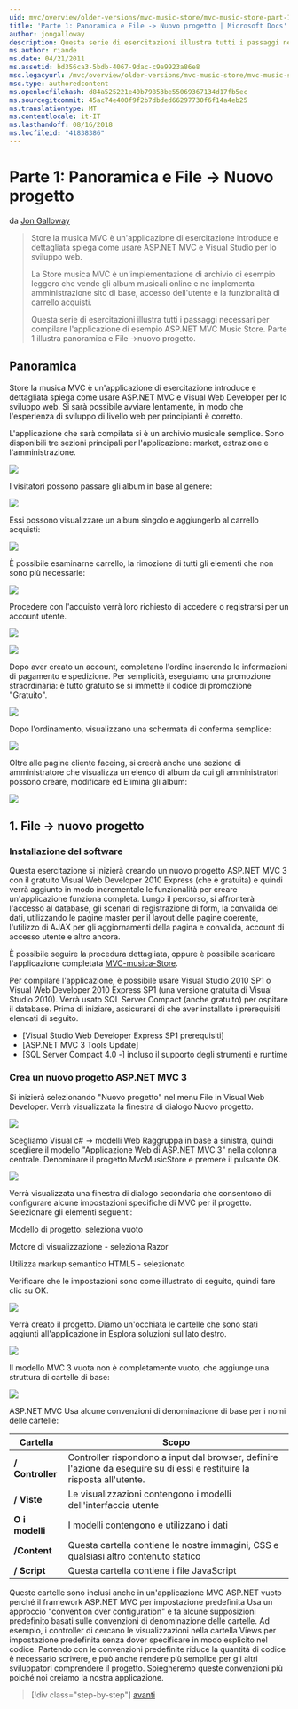 ```yaml
---
uid: mvc/overview/older-versions/mvc-music-store/mvc-music-store-part-1
title: 'Parte 1: Panoramica e File -> Nuovo progetto | Microsoft Docs'
author: jongalloway
description: Questa serie di esercitazioni illustra tutti i passaggi necessari per compilare l'applicazione di esempio ASP.NET MVC Music Store. Parte 1 viene illustrato come panoramica e File -> Nuovo progetto.
ms.author: riande
ms.date: 04/21/2011
ms.assetid: bd356ca3-5bdb-4067-9dac-c9e9923a86e8
msc.legacyurl: /mvc/overview/older-versions/mvc-music-store/mvc-music-store-part-1
msc.type: authoredcontent
ms.openlocfilehash: d84a525221e40b79853be55069367134d17fb5ec
ms.sourcegitcommit: 45ac74e400f9f2b7dbded66297730f6f14a4eb25
ms.translationtype: MT
ms.contentlocale: it-IT
ms.lasthandoff: 08/16/2018
ms.locfileid: "41838386"
---
```

<a name="part-1-overview-and-file-new-project"></a>Parte 1: Panoramica e File -> Nuovo progetto
====================
da [Jon Galloway](https://github.com/jongalloway)

> Store la musica MVC è un'applicazione di esercitazione introduce e dettagliata spiega come usare ASP.NET MVC e Visual Studio per lo sviluppo web.  
>   
> La Store musica MVC è un'implementazione di archivio di esempio leggero che vende gli album musicali online e ne implementa amministrazione sito di base, accesso dell'utente e la funzionalità di carrello acquisti.  
>   
> Questa serie di esercitazioni illustra tutti i passaggi necessari per compilare l'applicazione di esempio ASP.NET MVC Music Store. Parte 1 illustra panoramica e File -&gt;nuovo progetto.


## <a name="overview"></a>Panoramica

Store la musica MVC è un'applicazione di esercitazione introduce e dettagliata spiega come usare ASP.NET MVC e Visual Web Developer per lo sviluppo web. Si sarà possibile avviare lentamente, in modo che l'esperienza di sviluppo di livello web per principianti è corretto.

L'applicazione che sarà compilata si è un archivio musicale semplice. Sono disponibili tre sezioni principali per l'applicazione: market, estrazione e l'amministrazione.

![](mvc-music-store-part-1/_static/image1.jpg)

I visitatori possono passare gli album in base al genere:

![](mvc-music-store-part-1/_static/image2.jpg)

Essi possono visualizzare un album singolo e aggiungerlo al carrello acquisti:

![](mvc-music-store-part-1/_static/image3.jpg)

È possibile esaminarne carrello, la rimozione di tutti gli elementi che non sono più necessarie:

![](mvc-music-store-part-1/_static/image4.jpg)

Procedere con l'acquisto verrà loro richiesto di accedere o registrarsi per un account utente.

![](mvc-music-store-part-1/_static/image1.png)

![](mvc-music-store-part-1/_static/image2.png)

Dopo aver creato un account, completano l'ordine inserendo le informazioni di pagamento e spedizione. Per semplicità, eseguiamo una promozione straordinaria: è tutto gratuito se si immette il codice di promozione "Gratuito".

![](mvc-music-store-part-1/_static/image5.jpg)

Dopo l'ordinamento, visualizzano una schermata di conferma semplice:

![](mvc-music-store-part-1/_static/image6.jpg)

Oltre alle pagine cliente faceing, si creerà anche una sezione di amministratore che visualizza un elenco di album da cui gli amministratori possono creare, modificare ed Elimina gli album:

![](mvc-music-store-part-1/_static/image7.jpg)

## <a name="1-file--gt-new-project"></a>1. File -&gt; nuovo progetto

### <a name="installing-the-software"></a>Installazione del software

Questa esercitazione si inizierà creando un nuovo progetto ASP.NET MVC 3 con il gratuito Visual Web Developer 2010 Express (che è gratuita) e quindi verrà aggiunto in modo incrementale le funzionalità per creare un'applicazione funziona completa. Lungo il percorso, si affronterà l'accesso al database, gli scenari di registrazione di form, la convalida dei dati, utilizzando le pagine master per il layout delle pagine coerente, l'utilizzo di AJAX per gli aggiornamenti della pagina e convalida, account di accesso utente e altro ancora.

È possibile seguire la procedura dettagliata, oppure è possibile scaricare l'applicazione completata [MVC-musica-Store](https://github.com/evilDave/MVC-Music-Store).

Per compilare l'applicazione, è possibile usare Visual Studio 2010 SP1 o Visual Web Developer 2010 Express SP1 (una versione gratuita di Visual Studio 2010). Verrà usato SQL Server Compact (anche gratuito) per ospitare il database. Prima di iniziare, assicurarsi di che aver installato i prerequisiti elencati di seguito.


- [Visual Studio Web Developer Express SP1 prerequisiti]
- [ASP.NET MVC 3 Tools Update]
- [SQL Server Compact 4.0 -] incluso il supporto degli strumenti e runtime


### <a name="creating-a-new-aspnet-mvc-3-project"></a>Crea un nuovo progetto ASP.NET MVC 3

Si inizierà selezionando "Nuovo progetto" nel menu File in Visual Web Developer. Verrà visualizzata la finestra di dialogo Nuovo progetto.

![](mvc-music-store-part-1/_static/image5.png)

Scegliamo Visual c# -&gt; modelli Web Raggruppa in base a sinistra, quindi scegliere il modello "Applicazione Web di ASP.NET MVC 3" nella colonna centrale. Denominare il progetto MvcMusicStore e premere il pulsante OK.

![](mvc-music-store-part-1/_static/image8.jpg)

Verrà visualizzata una finestra di dialogo secondaria che consentono di configurare alcune impostazioni specifiche di MVC per il progetto. Selezionare gli elementi seguenti:

Modello di progetto: seleziona vuoto

Motore di visualizzazione - seleziona Razor

Utilizza markup semantico HTML5 - selezionato

Verificare che le impostazioni sono come illustrato di seguito, quindi fare clic su OK.

![](mvc-music-store-part-1/_static/image9.jpg)

Verrà creato il progetto. Diamo un'occhiata le cartelle che sono stati aggiunti all'applicazione in Esplora soluzioni sul lato destro.

![](mvc-music-store-part-1/_static/image10.jpg)

Il modello MVC 3 vuota non è completamente vuoto, che aggiunge una struttura di cartelle di base:

![](mvc-music-store-part-1/_static/image6.png)

ASP.NET MVC Usa alcune convenzioni di denominazione di base per i nomi delle cartelle:

| **Cartella** | **Scopo** |
| --- | --- |
| **/ Controller** | Controller rispondono a input dal browser, definire l'azione da eseguire su di essi e restituire la risposta all'utente. |
| **/ Viste** | Le visualizzazioni contengono i modelli dell'interfaccia utente |
| **O i modelli** | I modelli contengono e utilizzano i dati |
| **/Content** | Questa cartella contiene le nostre immagini, CSS e qualsiasi altro contenuto statico |
| **/ Script** | Questa cartella contiene i file JavaScript |

Queste cartelle sono inclusi anche in un'applicazione MVC ASP.NET vuoto perché il framework ASP.NET MVC per impostazione predefinita Usa un approccio "convention over configuration" e fa alcune supposizioni predefinito basati sulle convenzioni di denominazione delle cartelle. Ad esempio, i controller di cercano le visualizzazioni nella cartella Views per impostazione predefinita senza dover specificare in modo esplicito nel codice. Partendo con le convenzioni predefinite riduce la quantità di codice è necessario scrivere, e può anche rendere più semplice per gli altri sviluppatori comprendere il progetto. Spiegheremo queste convenzioni più poiché noi creiamo la nostra applicazione.

> [!div class="step-by-step"]
> [avanti](mvc-music-store-part-2.md)
